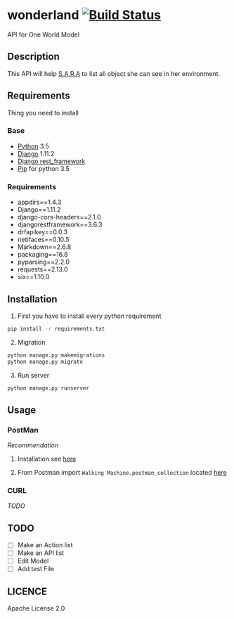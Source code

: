 # wonderland [![Build Status](https://travis-ci.org/WalkingMachine/wonderland.svg?branch=devel)](https://travis-ci.org/WalkingMachine/wonderland)
API for One World Model

## Description
This API will help [S.A.R.A](http://walkingmachine.ca) to list all object she can see in her environment.

## Requirements
Thing you need to install
### Base
- [Python](https://www.python.org/) 3.5
- [Django](https://www.djangoproject.com/) 1.11.2
- [Django rest_framework](http://www.django-rest-framework.org/)
- [Pip](https://pypi.python.org/pypi/pip?) for python 3.5

### Requirements
- appdirs==1.4.3
- Django==1.11.2
- django-cors-headers==2.1.0
- djangorestframework==3.6.3
- drfapikey==0.0.3
- netifaces==0.10.5
- Markdown==2.6.8
- packaging==16.8
- pyparsing==2.2.0
- requests==2.13.0
- six==1.10.0

## Installation
1. First you have to install every python requirement
```bash
pip install -r requirements.txt
```

2. Migration
```bash
python manage.py makemigrations
python manage.py migrate
```

3. Run server
```bash
python manage.py runserver
```

## Usage

### PostMan
*Recommendation*
1. Installation see [here](https://www.getpostman.com/)

2. From Postman import `Walking Machine.postman_collection` located [here](../master/Walking%20Machine.postman_collection.json)

### CURL
*TODO*

## TODO
- [ ] Make an Action list
- [ ] Make an API list
- [ ] Edit Model
- [ ] Add test File

## LICENCE
Apache License 2.0
